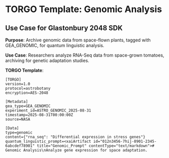 # TORGO Template: Genomic Analysis
## Use Case for Glastonbury 2048 SDK

**Purpose**: Archive genomic data from space-flown plants, tagged with GEA_GENOMIC, for quantum linguistic analysis.

**Use Case**: Researchers analyze RNA-Seq data from space-grown tomatoes, archiving for genetic adaptation studies.

**TORGO Template**:
```
[TORGO]
version=1.0
protocol=astrobotany
encryption=AES-2048

[Metadata]
gea_type=GEA_GENOMIC
experiment_id=ASTRO_GENOMIC_2025-08-31
timestamp=2025-08-31T00:00:00Z
source=NASA

[Data]
type=genomic
content={"rna_seq": "Differential expression in stress genes"}
quantum_linguistic_prompt=<xaiArtifact id="012n3456-7hij-8901-2345-6abcdef78901" title="Genomic_Prompt" contentType="text/markdown"># Genomic Analysis\nAnalyze gene expression for space adaptation.